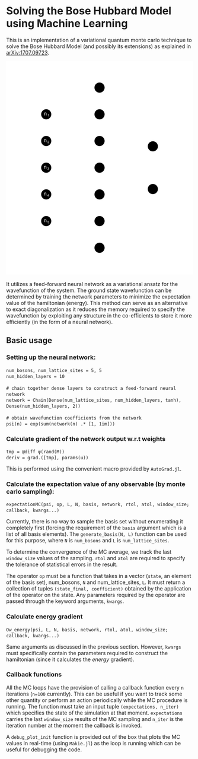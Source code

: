 # Solving the Bose Hubbard Model using Machine Learning

This is an implementation of a variational quantum monte carlo technique to solve the Bose Hubbard Model (and possibly its extensions) as explained in [arXiv:1707.09723](https://arxiv.org/abs/1707.09723). 

![](./ANN.svg)

It utilizes a feed-forward neural network as a variational ansatz for the wavefunction of the system. The ground state wavefunction can be determined by training the network parameters to minimize the expectation value of the hamiltonian (energy). This method can serve as an alternative to exact diagonalization as it reduces the memory required to specify the wavefunction by exploiting any structure in the co-efficients to store it more efficiently (in the form of a neural network).

## Basic usage

### Setting up the neural network:
```
num_bosons, num_lattice_sites = 5, 5
num_hidden_layers = 10

# chain together dense layers to construct a feed-forward neural network
network = Chain(Dense(num_lattice_sites, num_hidden_layers, tanh), Dense(num_hidden_layers, 2)) 

# obtain wavefunction coefficients from the network
psi(n) = exp(sum(network(n) .* [1, 1im]))
```

### Calculate gradient of the network output w.r.t weights
```
tmp = @diff ψ(rand(M))
deriv = grad.([tmp], params(u))
```
This is performed using the convenient macro provided by `AutoGrad.jl`.

### Calculate the expectation value of any observable (by monte carlo sampling):

```
expectationMC(psi, op, L, N, basis, network, rtol, atol, window_size; callback, kwargs...)
```

Currently, there is no way to sample the basis set without enumerating it completely first (forcing the requirement of the `basis` argument which is a list of all basis elements). The `generate_basis(N, L)` function can be used for this purpose, where `N` is `num_bosons` and `L` is `num_lattice_sites`.

To determine the convergence of the MC average, we track the last `window_size` values of the sampling. `rtol` and `atol` are required to specify the tolerance of statistical errors in the result.

The operator `op` must be a function that takes in a vector (`state`, an element of the basis set), num_bosons, `N` and num_lattice_sites, `L`. It must return a collection of tuples `(state_final, coefficient)` obtained by the application of the operator on the state. Any parameters required by the operator are passed through the keyword arguments, `kwargs`. 


### Calculate energy gradient

```
Ow_energy(psi, L, N, basis, network, rtol, atol, window_size; callback, kwargs...)
```

Same arguments as discussed in the previous section. However, `kwargs` must specifically contain the parameters required to construct the hamiltonian (since it calculates the *energy* gradient).

### Callback functions

All the MC loops have the provision of calling a callback function every `n` iterations (`n=100` currently). This can be useful if you want to track some other quantity or perform an action periodically while the MC procedure is running. The function must take an input tuple `(expectations, n_iter)` which specifies the state of the simulation at that moment. `expectations` carries the last `window_size` results of the MC sampling and `n_iter` is the iteration number at the moment the callback is invoked.

A `debug_plot_init` function is provided out of the box that plots the MC values in real-time (using `Makie.jl`) as the loop is running which can be useful for debugging the code.